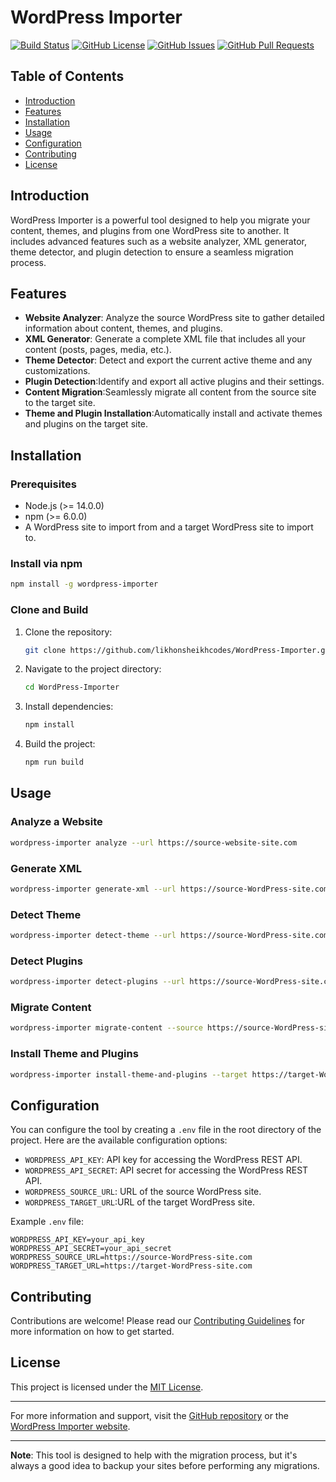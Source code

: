 # WordPress Importer

[![Build Status](https://travis-ci.org/likhonsheikhcodes/WordPress-Importer.svg?branch=main)](https://travis-ci.org/likhonsheikhcodes/WordPress-Importer)
[![GitHub License](https://img.shields.io/github/license/likhonsheikhcodes/WordPress-Importer)](https://github.com/likhonsheikhcodes/WordPress-Importer/blob/main/LICENSE)
[![GitHub Issues](https://img.shields.io/github/issues/likhonsheikhcodes/WordPress-Importer)](https://github.com/likhonsheikhcodes/WordPress-Importer/issues)
[![GitHub Pull Requests](https://img.shields.io/github/pulls/likhonsheikhcodes/WordPress-Importer)](https://github.com/likhonsheikhcodes/WordPress-Importer/pulls)

## Table of Contents
- [Introduction](#introduction)
- [Features](#features)
- [Installation](#installation)
- [Usage](#usage)
- [Configuration](#configuration)
- [Contributing](#contributing)
- [License](#license)

## Introduction

WordPress Importer is a powerful tool designed to help you migrate your content, themes, and plugins from one WordPress site to another. It includes advanced features such as a website analyzer, XML generator, theme detector, and plugin detection to ensure a seamless migration process.

## Features

- **Website Analyzer**: Analyze the source WordPress site to gather detailed information about content, themes, and plugins.
- **XML Generator**: Generate a complete XML file that includes all your content (posts, pages, media, etc.).
- **Theme Detector**: Detect and export the current active theme and any customizations.
- **Plugin Detection**:Identify and export all active plugins and their settings.
- **Content Migration**:Seamlessly migrate all content from the source site to the target site.
- **Theme and Plugin Installation**:Automatically install and activate themes and plugins on the target site.

## Installation

### Prerequisites
- Node.js (>= 14.0.0)
- npm (>= 6.0.0)
- A WordPress site to import from and a target WordPress site to import to.

### Install via npm
```bash
npm install -g wordpress-importer
```

### Clone and Build
1. Clone the repository:
   ```bash
   git clone https://github.com/likhonsheikhcodes/WordPress-Importer.git
   ```
2. Navigate to the project directory:
   ```bash
   cd WordPress-Importer
   ```
3. Install dependencies:
   ```bash
   npm install
   ```
4. Build the project:
   ```bash
   npm run build
   ```

## Usage

### Analyze a Website
```bash
wordpress-importer analyze --url https://source-website-site.com
```

### Generate XML
```bash
wordpress-importer generate-xml --url https://source-WordPress-site.com --output output.xml
```

### Detect Theme
```bash
wordpress-importer detect-theme --url https://source-WordPress-site.com --output theme.zip
```

### Detect Plugins
```bash
wordpress-importer detect-plugins --url https://source-WordPress-site.com --output plugins.zip
```

### Migrate Content
```bash
wordpress-importer migrate-content --source https://source-WordPress-site.com --target https://target-WordPress-site.com --xml output.xml
```

### Install Theme and Plugins
```bash
wordpress-importer install-theme-and-plugins --target https://target-WordPress-site.com --theme theme.zip --plugins plugins.zip
```

## Configuration

You can configure the tool by creating a `.env` file in the root directory of the project. Here are the available configuration options:

- `WORDPRESS_API_KEY`: API key for accessing the WordPress REST API.
- `WORDPRESS_API_SECRET`: API secret for accessing the WordPress REST API.
- `WORDPRESS_SOURCE_URL`: URL of the source WordPress site.
- `WORDPRESS_TARGET_URL`:URL of the target WordPress site.

Example `.env` file:
```env
WORDPRESS_API_KEY=your_api_key
WORDPRESS_API_SECRET=your_api_secret
WORDPRESS_SOURCE_URL=https://source-WordPress-site.com
WORDPRESS_TARGET_URL=https://target-WordPress-site.com
```

## Contributing

Contributions are welcome! Please read our [Contributing Guidelines](CONTRIBUTING.md) for more information on how to get started.

## License

This project is licensed under the [MIT License](LICENSE).

---

For more information and support, visit the [GitHub repository](https://github.com/likhonsheikhcodes/WordPress-Importer) or the [WordPress Importer website](https://wordpress-importer.vercel.app).

---

**Note**: This tool is designed to help with the migration process, but it's always a good idea to backup your sites before performing any migrations.
